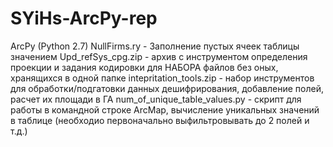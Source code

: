 # SYiHs-ArcPy-rep
ArcPy (Python 2.7)
NullFirms.ry - Заполнение пустых ячеек таблицы значением <NULL>
Upd_refSys_cpg.zip - архив с инструментом определения проекции и задания кодировки для НАБОРА файлов без оных, хранящихся в одной папке
intepritation_tools.zip - набор инструментов для обработки/подгатовки данных дешифрирования, добавление полей, расчет их площади в ГА
num_of_unique_table_values.py - скрипт для работы в командной строке ArcMap, вычисление уникальных значений в таблице (необходио первоначально выфильтровывать до 2 полей и т.д.)

